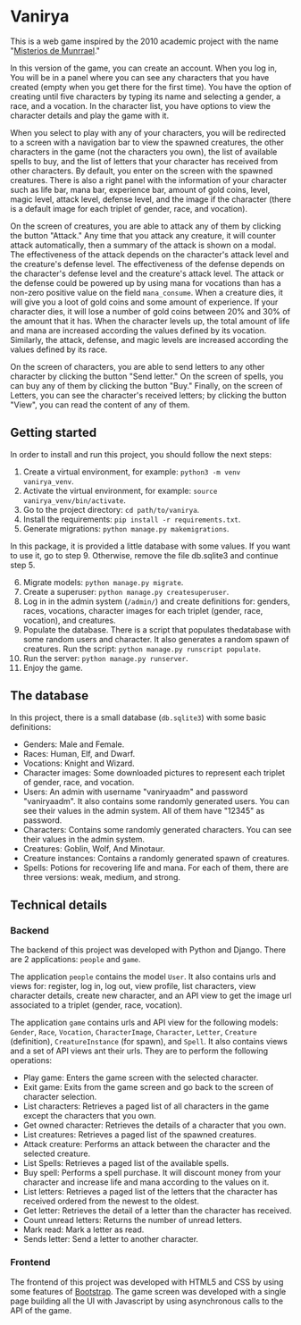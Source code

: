 # Vanirya

This is a web game inspired by the 2010 academic project with the name "[Misterios de Munrrael](http://demiangutierrez.me/2011/04/20/misterios-de-munrrael/)."

In this version of the game, you can create an account. When you log in, You will be in a panel where you can see
any characters that you have created (empty when you get there for the first time). You have the option of creating until five characters
by typing its name and selecting a gender, a race, and a vocation. In the character list, you have options to view the character details
and play the game with it.

When you select to play with any of your characters, you will be redirected to a screen with a navigation bar to view the spawned creatures,
the other characters in the game (not the characters you own), the list of available spells to buy, and the list of letters that your character
has received from other characters. By default, you enter on the screen with the spawned creatures. There is also a right panel with the information
of your character such as life bar, mana bar, experience bar, amount of gold coins, level, magic level, attack level, defense level, and the image
if the character (there is a default image for each triplet of gender, race, and vocation).

On the screen of creatures, you are able to attack any of them by clicking the button "Attack." Any time that you attack any creature, it will counter attack automatically, then a summary of the attack is shown on a modal. The effectiveness of the attack depends on the character's attack level and the creature's defense level. The effectiveness of the defense depends on the character's defense level and the creature's attack level. The attack or the defense could be powered up by using mana for vocations than has a non-zero positive value on the field `mana_consume`. When a creature dies, it will give you a loot of gold coins and some amount of experience. If your character dies, it will lose a number of gold coins between 20% and 30% of the amount that it has. When the character levels up, the total amount of life and mana are increased according the values defined by its vocation. Similarly, the attack, defense, and magic levels are increased according the values defined by its race.

On the screen of characters, you are able to send letters to any other character by clicking the button "Send letter." On the screen of spells, you can buy any of them by clicking the button "Buy." Finally, on the screen of Letters, you can see the character's received letters; by clicking the button "View", you can read the content of any of them.

## Getting started

In order to install and run this project, you should follow the next steps:

1. Create a virtual environment, for example: `python3 -m venv vanirya_venv`.
2. Activate the virtual environment, for example: `source vanirya_venv/bin/activate`.
3. Go to the project directory: `cd path/to/vanirya`.
4. Install the requirements: `pip install -r requirements.txt`.
5. Generate migrations: `python manage.py makemigrations`.

In this package, it is provided a little database with some values. If you want to use it, go to step 9. Otherwise,
remove the file db.sqlite3 and continue step 5.

6. Migrate models: `python manage.py migrate`.
7. Create a superuser: `python manage.py createsuperuser`.
8. Log in in the admin system (`/admin/`) and create definitions for: genders, races, vocations, character images for each triplet
   (gender, race, vocation), and creatures.
9. Populate the database. There is a script that populates thedatabase with some random users and character. It also generates a random
    spawn of creatures. Run the script: `python manage.py runscript populate`.
10. Run the server: `python manage.py runserver`.
11. Enjoy the game.

## The database

In this project, there is a small database (`db.sqlite3`) with some basic definitions:

- Genders: Male and Female.
- Races: Human, Elf, and Dwarf.
- Vocations: Knight and Wizard.
- Character images: Some downloaded pictures to represent each triplet of gender, race, and vocation.
- Users: An admin with username "vaniryaadm" and password "vaniryaadm". It also contains some randomly generated users.
  You can see their values in the admin system. All of them have "12345" as password.
- Characters: Contains some randomly generated characters. You can see their values in the admin system.
- Creatures: Goblin, Wolf, And Minotaur.
- Creature instances: Contains a randomly generated spawn of creatures.
- Spells: Potions for recovering life and mana. For each of them, there are three versions: weak, medium, and strong.

## Technical details

### Backend

The backend of this project was developed with Python and Django. There are 2 applications: `people` and `game`.

The application `people` contains the model `User`. It also contains urls and views for: register, log in, log out, view profile,
list characters, view character details, create new character, and an API view to get the image url associated to a
triplet (gender, race, vocation).

The application `game` contains urls and API view for the following models: `Gender`, `Race`, `Vocation`, `CharacterImage`, `Character`, `Letter`,
`Creature` (definition), `CreatureInstance` (for spawn), and `Spell`. It also contains views and a set of API views ant their urls.
They are to perform the following operations:

- Play game: Enters the game screen with the selected character.
- Exit game: Exits from the game screen and go back to the screen of character selection.
- List characters: Retrieves a paged list of all characters in the game except the characters that you own.
- Get owned character: Retrieves the details of a character that you own.
- List creatures: Retrieves a paged list of the spawned creatures.
- Attack creature: Performs an attack between the character and the selected creature.
- List Spells: Retrieves a paged list of the available spells.
- Buy spell: Performs a spell purchase. It will discount money from your character and increase life and mana according to the values
  on it.
- List letters: Retrieves a paged list of the letters that the character has received ordered from the newest to the oldest.
- Get letter: Retrieves the detail of a letter than the character has received.
- Count unread letters: Returns the number of unread letters.
- Mark read: Mark a letter as read.
- Sends letter: Send a letter to another character.

### Frontend

The frontend of this project was developed with HTML5 and CSS by using some features of [Bootstrap](https://getbootstrap.com/). The game screen
was developed with a single page building all the UI with Javascript by using asynchronous calls to the API of the game.
